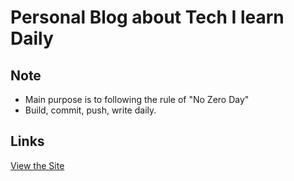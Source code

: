 # Personal Blog about Tech I learn Daily

## Note

- Main purpose is to following the rule of "No Zero Day"
- Build, commit, push, write daily.

## Links

[View the Site](https://kelvin8773.github.io/)
